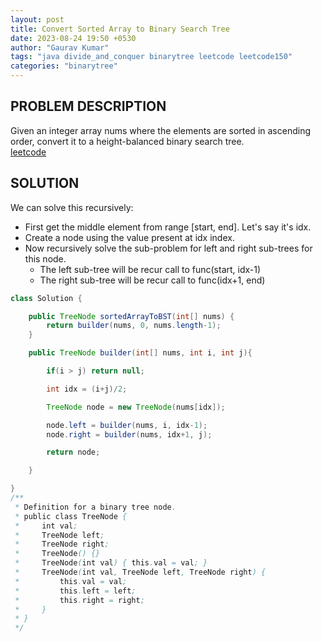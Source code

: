 ```yaml
---
layout: post
title: Convert Sorted Array to Binary Search Tree
date: 2023-08-24 19:50 +0530
author: "Gaurav Kumar"
tags: "java divide_and_conquer binarytree leetcode leetcode150"
categories: "binarytree"
---
```


## PROBLEM DESCRIPTION

Given an integer array nums where the elements are sorted in ascending order, convert it to a height-balanced binary search tree.  
[leetcode](https://leetcode.com/problems/convert-sorted-array-to-binary-search-tree/)

## SOLUTION

We can solve this recursively:

- First get the middle element from range [start, end]. Let's say it's idx.
- Create a node using the value present at idx index.
- Now recursively solve the sub-problem for left and right sub-trees for this node.
  - The left sub-tree will be recur call to func(start, idx-1)
  - The right sub-tree will be recur call to func(idx+1, end)

```java
class Solution {

    public TreeNode sortedArrayToBST(int[] nums) {
        return builder(nums, 0, nums.length-1);
    }

    public TreeNode builder(int[] nums, int i, int j){

        if(i > j) return null;

        int idx = (i+j)/2;

        TreeNode node = new TreeNode(nums[idx]);

        node.left = builder(nums, i, idx-1);
        node.right = builder(nums, idx+1, j);

        return node;

    }

}
/**
 * Definition for a binary tree node.
 * public class TreeNode {
 *     int val;
 *     TreeNode left;
 *     TreeNode right;
 *     TreeNode() {}
 *     TreeNode(int val) { this.val = val; }
 *     TreeNode(int val, TreeNode left, TreeNode right) {
 *         this.val = val;
 *         this.left = left;
 *         this.right = right;
 *     }
 * }
 */
```

